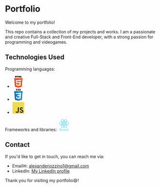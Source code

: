 # Portfolio

Welcome to my portfolio!

This repo contains a collection of my projects and works. I am a passionate and creative Full-Stack and Front-End developer, with a strong passion for programming and videogames.

## Technologies Used
Programming languages:
<ul>
<li> <a href="https://www.w3.org/html/" target="_blank" rel="noreferrer"> <img src="https://raw.githubusercontent.com/devicons/devicon/master/icons/html5/html5-original-wordmark.svg" alt="html5" width="40" height="40"/> </a> </li>
<li> <a href="https://www.w3schools.com/css/" target="_blank" rel="noreferrer"> <img src="https://raw.githubusercontent.com/devicons/devicon/master/icons/css3/css3-original-wordmark.svg" alt="css3" width="40" height="40"/> </a> </li>
<li> <a href="https://developer.mozilla.org/en-US/docs/Web/JavaScript" target="_blank" rel="noreferrer"> <img src="https://raw.githubusercontent.com/devicons/devicon/master/icons/javascript/javascript-original.svg" alt="javascript" width="40" height="40"/> </a></li>
</ul>
Frameworks and libraries:
<a href="https://reactjs.org/" target="_blank" rel="noreferrer"> <img src="https://raw.githubusercontent.com/devicons/devicon/master/icons/react/react-original-wordmark.svg" alt="react" width="40" height="40"/> </a>

## Contact
If you'd like to get in touch, you can reach me via:
<ul>
   <li>Email✉: <a href="mailto:alexanderiozzino1@gmail.com">alexanderiozzino1@gmail.com</a></li>
   <li>LinkedIn: <a href="https://www.linkedin.com/in/hongwei-weng-7548962a1/">My LinkedIn profile</a></li>
</ul>

Thank you for visiting my portfolio😄!
